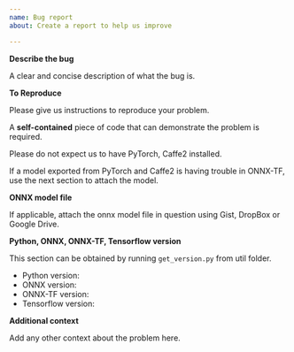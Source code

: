 ```yaml
---
name: Bug report
about: Create a report to help us improve

---
```


**Describe the bug**

A clear and concise description of what the bug is.

**To Reproduce**

Please give us instructions to reproduce your problem.

A __self-contained__ piece of code that can demonstrate the problem is required.

Please do not expect us to have PyTorch, Caffe2 installed.

If a model exported from PyTorch and Caffe2 is having trouble in ONNX-TF, use the next section to attach the model.

**ONNX model file**

If applicable, attach the onnx model file in question using Gist, DropBox or Google Drive.

**Python, ONNX, ONNX-TF, Tensorflow version**

This section can be obtained by running `get_version.py` from util folder.
 - Python version: 
 - ONNX version: 
 - ONNX-TF version:
 - Tensorflow version: 

**Additional context**

Add any other context about the problem here.
